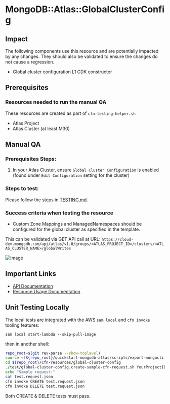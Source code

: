 # MongoDB::Atlas::GlobalClusterConfig

## Impact 
The following components use this resource and are potentially impacted by any changes. They should also be validated to ensure the changes do not cause a regression.
 - Global cluster configuration  L1 CDK constructor


## Prerequisites 
### Resources needed to run the manual QA
These resources are created as part of `cfn-testing-helper.sh`
- Atlas Project
- Atlas Cluster (at least M30)

## Manual QA
### Prerequisites Steps:
1. In your Atlas Cluster, ensure `Global Cluster Configuration` is enabled (found under `Edit Configuration` setting for the cluster)

### Steps to test:
Please follow the steps in [TESTING.md](../../../TESTING.md).


### Success criteria when testing the resource
- Custom Zone Mappings and ManagedNamespaces should be configured for the global cluster as specified in the template. 

This can be validated via GET API call at URL:
  `https://cloud-dev.mongodb.com/api/atlas/v1.0/groups/<ATLAS_PROJECT_ID>/clusters/<ATLAS_CLUSTER_NAME>/globalWrites`

![image](https://user-images.githubusercontent.com/122359335/229160264-92715616-656e-4e7c-bd33-b6241041f9ae.png)

## Important Links
- [API Documentation](https://www.mongodb.com/docs/atlas/reference/api-resources-spec/#tag/Global-Clusters)
- [Resource Usage Documentation](https://www.mongodb.com/docs/atlas/global-clusters/)

## Unit Testing Locally

The local tests are integrated with the AWS `sam local` and `cfn invoke` tooling features:

```
sam local start-lambda --skip-pull-image
```
then in another shell:
```bash
repo_root=$(git rev-parse --show-toplevel)
source <(${repo_root}/quickstart-mongodb-atlas/scripts/export-mongocli-config.py)
cd ${repo_root}/cfn-resources/global-cluster-config
./test/global-cluster-config.create-sample-cfn-request.sh YourProjectID ClusterName > test.request.json 
echo "Sample request:"
cat test.request.json
cfn invoke CREATE test.request.json 
cfn invoke DELETE test.request.json 
```

Both CREATE & DELETE tests must pass.